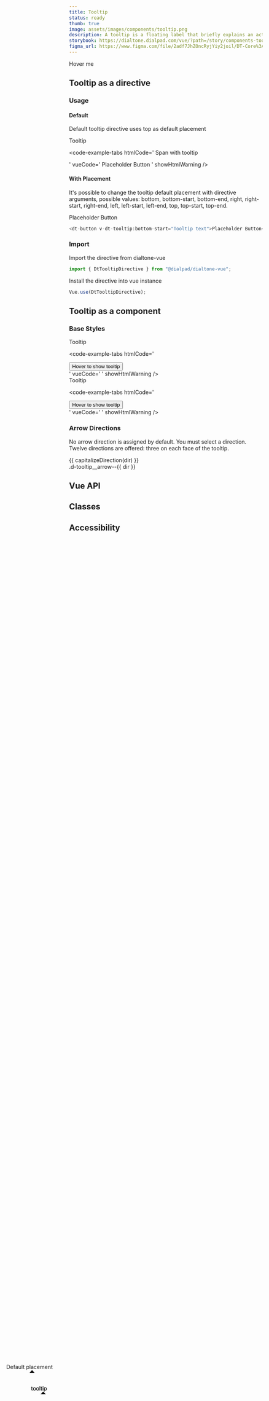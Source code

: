 ```yaml
---
title: Tooltip
status: ready
thumb: true
image: assets/images/components/tooltip.png
description: A tooltip is a floating label that briefly explains an action, function, or an element. Its content is exclusively text and shouldn't be vital information for users. If richer media is desired, consider using a popover instead.
storybook: https://dialtone.dialpad.com/vue/?path=/story/components-tooltip--default
figma_url: https://www.figma.com/file/2adf7JhZOncRyjYiy2joil/DT-Core%3A-Components-7?node-id=8919%3A21626&viewport=-614%2C359%2C0.86&t=xHutRjwo1o5zMTgT-11
---
```


<code-well-header>
  <dt-button v-dt-tooltip="`Simple tooltip`">Hover me</dt-button>
</code-well-header>

## Tooltip as a directive

### Usage

#### Default

Default tooltip directive uses top as default placement

<code-well-header class="d-hmn164">
  <div class="d-tooltip d-tooltip__arrow--bottom-center d-tooltip--show">
    <span>Tooltip</span>
  </div>
</code-well-header>

<code-example-tabs
htmlCode='
<span data-dt-tooltip-id="dt0" aria-describedby="tippy-1">Span with tooltip</span>
<div data-tippy-root="" id="tippy-1" style="pointer-events: none; z-index: 400; visibility: visible; position: absolute; inset: auto auto 0px 0px; margin: 0px; transform: translate3d(64.5px, -378px, 0px);">
  <div class="tippy-box" data-state="visible" tabindex="-1" data-animation="fade" role="tooltip" data-placement="top" style="max-width: 350px; transition-duration: 180ms;">
    <div class="tippy-content" data-state="visible" style="transition-duration: 180ms;"><div id="dt4" class="d-tooltip">Default placement</div></div>
    <div class="tippy-svg-arrow" style="position: absolute; left: 0px; transform: translate3d(59px, 0px, 0px);">
      <svg xmlns="http://www.w3.org/2000/svg" width="16" height="7"><path d="M 14.5,7 8,0 1.5,7 Z"></path></svg>
    </div>
  </div>
</div>
'
vueCode='
<dt-button v-dt-tooltip="Tooltip text">Placeholder Button</dt-button>
'
showHtmlWarning />

#### With Placement

It's possible to change the tooltip default placement with directive arguments, possible values: bottom, bottom-start, bottom-end, right, right-start, right-end, left, left-start, left-end, top, top-start, top-end.

<code-well-header class='d-hmn164'>
<dt-button v-dt-tooltip:bottom-start="`Tooltip text`">Placeholder Button</dt-button>
</code-well-header>

```javascript
<dt-button v-dt-tooltip:bottom-start="Tooltip text">Placeholder Button</dt-button>
```

### Import

Import the directive from dialtone-vue

```javascript
import { DtTooltipDirective } from "@dialpad/dialtone-vue";
```

Install the directive into vue instance

```javascript
Vue.use(DtTooltipDirective);
```

## Tooltip as a component

### Base Styles

<code-well-header class="d-hmn164">
  <div class="d-tooltip d-tooltip__arrow--bottom-center d-tooltip--show">
    <span>Tooltip</span>
  </div>
</code-well-header>

<code-example-tabs
htmlCode='
<div>
  <span>
    <button type="button" class="base-button__button d-btn d-btn--primary" aria-describedby="tippy-1">
      <span class="d-btn__label base-button__label"> Hover to show tooltip </span>
    </button>
  </span>
</div>
<div data-tippy-root="" id="tippy-1" style="pointer-events: none; z-index: 400; visibility: visible; position: absolute; inset: auto auto 0px 0px; margin: 0px; transform: translate3d(129px, -322px, 0px);">
  <div class="tippy-box" data-state="visible" tabindex="-1" data-animation="fade" role="tooltip" data-placement="top" data-theme="inverted" style="max-width: 350px; transition-duration: 180ms;">
    <div class="tippy-content" data-state="visible" style="transition-duration: 180ms;"><div id="dt0" class="d-tooltip">tooltip</div></div>
    <div class="tippy-svg-arrow" style="position: absolute; left: 0px; transform: translate3d(23.5px, 0px, 0px);">
      <svg xmlns="http://www.w3.org/2000/svg" width="16" height="7"><path d="M 14.5,7 8,0 1.5,7 Z"></path></svg>
    </div>
  </div>
</div>
'
vueCode='
<dt-tooltip message="tooltip">
  <template #anchor>
    <dt-button>
      Hover to show tooltip
    </dt-button>
  </template>
</dt-tooltip>
'
showHtmlWarning />

<code-well-header bgclass="d-bgc-contrast" class="d-hmn164">
  <div class="d-tooltip d-tooltip__arrow--bottom-center d-tooltip--inverted d-tooltip--show">
    <span>Tooltip</span>
  </div>
</code-well-header>

<code-example-tabs
htmlCode='
<div>
  <span>
    <button type="button" class="base-button__button d-btn d-btn--primary" aria-describedby="tippy-1">
      <span class="d-btn__label base-button__label"> Hover to show tooltip </span>
    </button>
  </span>
</div>
<div data-tippy-root="" id="tippy-1" style="pointer-events: none; z-index: 400; visibility: visible; position: absolute; inset: auto auto 0px 0px; margin: 0px; transform: translate3d(129px, -322px, 0px);">
  <div class="tippy-box" data-state="visible" tabindex="-1" data-animation="fade" role="tooltip" data-placement="top" data-theme="inverted" style="max-width: 350px; transition-duration: 180ms;">
    <div class="tippy-content" data-state="visible" style="transition-duration: 180ms;"><div id="dt0" class="d-tooltip d-tooltip--inverted">tooltip</div></div>
    <div class="tippy-svg-arrow" style="position: absolute; left: 0px; transform: translate3d(23.5px, 0px, 0px);">
      <svg xmlns="http://www.w3.org/2000/svg" width="16" height="7"><path d="M 14.5,7 8,0 1.5,7 Z"></path></svg>
    </div>
  </div>
</div>
'
vueCode='
<dt-tooltip inverted message="tooltip">
  <template #anchor>
    <dt-button>
      Hover to show tooltip
    </dt-button>
  </template>
</dt-tooltip>
'
showHtmlWarning />

### Arrow Directions

No arrow direction is assigned by default. You must select a direction. Twelve directions are offered: three on each face of the tooltip.

<div class="d-d-grid d-g16 d-g-cols3 sm:d-g-cols1 md:d-g-cols2">
  <div v-for="dir in directions" class="d-p32 d-bgc-secondary d-bar8">
    <div class="d-tooltip d-tooltip--show" :class="'d-tooltip__arrow--'+dir">
      <div class="d-tt-capitalize d-mb4">{{ capitalizeDirection(dir) }}</div>
      <div class="d-code--sm d-fc-muted-inverted">.d-tooltip__arrow--{{ dir }}</div>
    </div>
  </div>
</div>

## Vue API

<component-vue-api component-name="tooltip" />

## Classes

<component-class-table component-name="tooltip" />

## Accessibility

<component-accessible-table component-name="tooltip" />

<script>
export default {
  data() {
    return {
      directions: [
        'top-left',
        'top-center',
        'top-right',
        'right-top',
        'right-center',
        'right-bottom',
        'bottom-left',
        'bottom-center',
        'bottom-right',
        'left-top',
        'left-center',
        'left-bottom',
      ]
    }
  },
  methods: {
    capitalizeDirection(direction) {
      return direction.split('-').join(' ');
    },
  },
}
</script>
